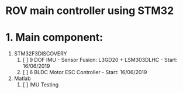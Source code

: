 # ROV main controller using STM32

# 1. Main component:

1. STM32F3DISCOVERY
    1. [ ] 9 DOF IMU - Sensor Fusion: L3GD20 + LSM303DLHC - Start: 16/06/2019   
    2. [ ] 6 BLDC Motor ESC Controller - Start: 16/06/2019   
2. Matlab
    1. [ ] IMU Testing
